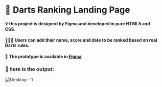 # 🎯 Darts Ranking Landing Page

#### 💡 this project is designed by Figma and developed in pure HTML5 and CSS.
#### 👩🏻‍💻 Users can add their name, score and date to be ranked based on real Darts rules.
#### 🔗 The prototype is available in [Figma](https://www.figma.com/community/file/1275014644808525617/Nextation---Darts-Ranking-Landing-Page)

### 🥳 here is the output:

![Desktop - 1](https://github.com/Zahigotthis/BEEN_front/assets/132136740/d59f252c-a876-4726-9b6c-336f6d8be800)
